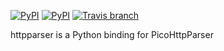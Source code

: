 [![PyPI](https://img.shields.io/pypi/v/httpparser.svg)](https://pypi.python.org/pypi/httpparser)
[![PyPI](https://img.shields.io/pypi/pyversions/httpparser.svg)](https://pypi.python.org/pypi/httpparser)
[![Travis branch](https://img.shields.io/travis/dontcare/httpparser/master.svg)](https://travis-ci.org/dontcare/httpparser)

httpparser is a Python binding for PicoHttpParser